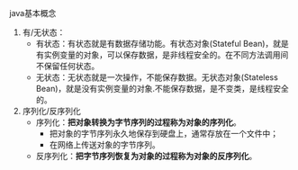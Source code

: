 java基本概念

1. 有/无状态：
   * 有状态：有状态就是有数据存储功能。有状态对象(Stateful Bean)，就是有实例变量的对象，可以保存数据，是非线程安全的。在不同方法调用间不保留任何状态。
   * 无状态：无状态就是一次操作，不能保存数据。无状态对象(Stateless Bean)，就是没有实例变量的对象.不能保存数据，是不变类，是线程安全的。
2. 序列化/反序列化
   * 序列化：**把对象转换为字节序列的过程称为对象的序列化**。
     *  把对象的字节序列永久地保存到硬盘上，通常存放在一个文件中；
     * 在网络上传送对象的字节序列。
   * 反序列化：**把字节序列恢复为对象的过程称为对象的反序列化**。

